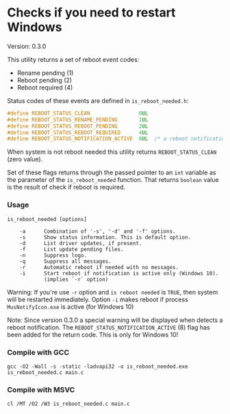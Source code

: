 # Checks if you need to restart Windows

Version: 0.3.0

This utility returns a set of reboot event codes:
- Rename pending (1)
- Reboot pending (2)
- Reboot required (4)

Status codes of these events are defined in `is_reboot_needed.h`:

```C
#define REBOOT_STATUS_CLEAN                0UL
#define REBOOT_STATUS_RENAME_PENDING       1UL
#define REBOOT_STATUS_REBOOT_PENDING       2UL
#define REBOOT_STATUS_REBOOT_REQUIRED      4UL
#define REBOOT_STATUS_NOTIFICATION_ACTIVE  8UL  /* a reboot notification is active (Windows 10) */
```

When system is not reboot needed this utility returns `REBOOT_STATUS_CLEAN` (zero value).

Set of these flags returns through the passed pointer to an `int` variable as the parameter of the `is_reboot_needed` function. That returns `boolean` value is the result of check if reboot is required.

### Usage

```
is_reboot_needed [options]

    -a      Combination of '-s', '-d' and '-f' options.
    -s      Show status information. This is default option.
    -d      List driver updates, if present.
    -f      List update pending files.
    -n      Suppress logo.
    -q      Suppress all messages.
    -r      Automatic reboot if needed with no messages.
    -i      Start reboot if notification is active only (Windows 10).
            (implies `-r` option)
```

Warning: If you're use `-r` option and `is reboot needed` is `TRUE`, then system will be restarted immediately.
Option `-i` makes reboot if process `MusNotifyIcon.exe` is active (for Windows 10)

Note: Since version 0.3.0 a special warning will be displayed when detects a reboot notification. The `REBOOT_STATUS_NOTIFICATION_ACTIVE` (8) flag has been added for the return code.
This is only for Windows 10!
                                                       
### Compile with GCC
```
gcc -O2 -Wall -s -static -ladvapi32 -o is_reboot_needed.exe is_reboot_needed.c main.c
```

### Compile with MSVC
```
cl /MT /O2 /W3 is_reboot_needed.c main.c
```
